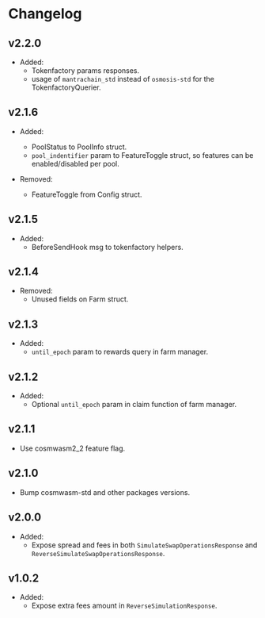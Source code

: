# Changelog

## v2.2.0

- Added:
  - Tokenfactory params responses.
  - usage of `mantrachain_std` instead of `osmosis-std` for the TokenfactoryQuerier.

## v2.1.6

- Added:
  - PoolStatus to PoolInfo struct.
  - `pool_indentifier` param to FeatureToggle struct, so features can be enabled/disabled per pool.

- Removed:
  - FeatureToggle from Config struct.

## v2.1.5

- Added:
  - BeforeSendHook msg to tokenfactory helpers.
  
## v2.1.4

- Removed:
  - Unused fields on Farm struct.
  
## v2.1.3

- Added:
  - `until_epoch` param to rewards query in farm manager.

## v2.1.2

- Added:
  - Optional `until_epoch` param in claim function of farm manager.

## v2.1.1

- Use cosmwasm2_2 feature flag.

## v2.1.0

- Bump cosmwasm-std and other packages versions.

## v2.0.0

- Added:
  - Expose spread and fees in both `SimulateSwapOperationsResponse` and `ReverseSimulateSwapOperationsResponse`.

## v1.0.2

- Added:
  - Expose extra fees amount in `ReverseSimulationResponse`.